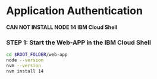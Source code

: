 # Application Authentication

**CAN NOT INSTALL NODE 14 IBM Cloud Shell**

### STEP 1: Start the Web-APP in the IBM Cloud Shell
 
```sh
cd $ROOT_FOLDER/web-app
node --version
nvm --version
nvm install 14
```